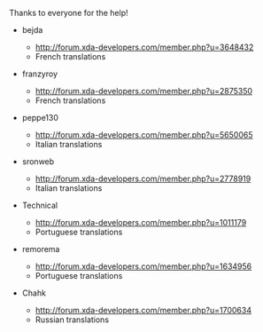 Thanks to everyone for the help!

* bejda
  - http://forum.xda-developers.com/member.php?u=3648432
  - French translations

* franzyroy
  - http://forum.xda-developers.com/member.php?u=2875350
  - French translations

* peppe130
  - http://forum.xda-developers.com/member.php?u=5650065
  - Italian translations

* sronweb
  - http://forum.xda-developers.com/member.php?u=2778919
  - Italian translations

* Technical
  - http://forum.xda-developers.com/member.php?u=1011179
  - Portuguese translations

* remorema
  - http://forum.xda-developers.com/member.php?u=1634956
  - Portuguese translations

* Chahk
  - http://forum.xda-developers.com/member.php?u=1700634
  - Russian translations
